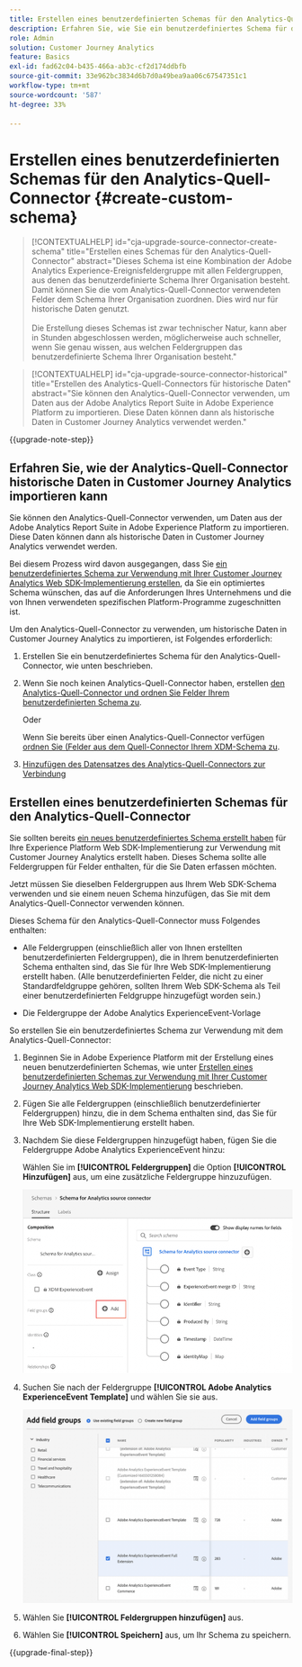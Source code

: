 ```yaml
---
title: Erstellen eines benutzerdefinierten Schemas für den Analytics-Quell-Connector
description: Erfahren Sie, wie Sie ein benutzerdefiniertes Schema für den Analytics Source Connector erstellen
role: Admin
solution: Customer Journey Analytics
feature: Basics
exl-id: fad62c04-b435-466a-ab3c-cf2d174ddbfb
source-git-commit: 33e962bc3834d6b7d0a49bea9aa06c67547351c1
workflow-type: tm+mt
source-wordcount: '587'
ht-degree: 33%

---
```


# Erstellen eines benutzerdefinierten Schemas für den Analytics-Quell-Connector {#create-custom-schema}

<!-- markdownlint-disable MD034 -->

>[!CONTEXTUALHELP]
>id="cja-upgrade-source-connector-create-schema"
>title="Erstellen eines Schemas für den Analytics-Quell-Connector"
>abstract="Dieses Schema ist eine Kombination der Adobe Analytics Experience-Ereignisfeldergruppe mit allen Feldergruppen, aus denen das benutzerdefinierte Schema Ihrer Organisation besteht. Damit können Sie die vom Analytics-Quell-Connector verwendeten Felder dem Schema Ihrer Organisation zuordnen. Dies wird nur für historische Daten genutzt.<br><br>Die Erstellung dieses Schemas ist zwar technischer Natur, kann aber in Stunden abgeschlossen werden, möglicherweise auch schneller, wenn Sie genau wissen, aus welchen Feldergruppen das benutzerdefinierte Schema Ihrer Organisation besteht."

<!-- markdownlint-enable MD034 -->

<!-- markdownlint-disable MD034 -->

>[!CONTEXTUALHELP]
>id="cja-upgrade-source-connector-historical"
>title="Erstellen des Analytics-Quell-Connectors für historische Daten"
>abstract="Sie können den Analytics-Quell-Connector verwenden, um Daten aus der Adobe Analytics Report Suite in Adobe Experience Platform zu importieren. Diese Daten können dann als historische Daten in Customer Journey Analytics verwendet werden."

<!-- markdownlint-enable MD034 -->

{{upgrade-note-step}}

## Erfahren Sie, wie der Analytics-Quell-Connector historische Daten in Customer Journey Analytics importieren kann

Sie können den Analytics-Quell-Connector verwenden, um Daten aus der Adobe Analytics Report Suite in Adobe Experience Platform zu importieren. Diese Daten können dann als historische Daten in Customer Journey Analytics verwendet werden.

Bei diesem Prozess wird davon ausgegangen, dass Sie [ein benutzerdefiniertes Schema zur Verwendung mit Ihrer Customer Journey Analytics Web SDK-Implementierung erstellen](/help/getting-started/cja-upgrade/cja-upgrade-schema-create.md), da Sie ein optimiertes Schema wünschen, das auf die Anforderungen Ihres Unternehmens und die von Ihnen verwendeten spezifischen Platform-Programme zugeschnitten ist.

Um den Analytics-Quell-Connector zu verwenden, um historische Daten in Customer Journey Analytics zu importieren, ist Folgendes erforderlich:

1. Erstellen Sie ein benutzerdefiniertes Schema für den Analytics-Quell-Connector, wie unten beschrieben.

1. Wenn Sie noch keinen Analytics-Quell-Connector haben, erstellen [ den Analytics-Quell-Connector und ordnen Sie Felder Ihrem benutzerdefinierten Schema zu](/help/getting-started/cja-upgrade/cja-upgrade-source-connector.md).

   Oder

   Wenn Sie bereits über einen Analytics-Quell-Connector verfügen[ ordnen Sie (Felder aus dem Quell-Connector Ihrem XDM-Schema zu](/help/getting-started/cja-upgrade/cja-upgrade-from-source-connector.md).

1. [Hinzufügen des Datensatzes des Analytics-Quell-Connectors zur Verbindung](/help/getting-started/cja-upgrade/cja-upgrade-source-connector-dataset.md)

## Erstellen eines benutzerdefinierten Schemas für den Analytics-Quell-Connector

Sie sollten bereits [ein neues benutzerdefiniertes Schema erstellt haben](/help/getting-started/cja-upgrade/cja-upgrade-schema-create.md) für Ihre Experience Platform Web SDK-Implementierung zur Verwendung mit Customer Journey Analytics erstellt haben. Dieses Schema sollte alle Feldergruppen für Felder enthalten, für die Sie Daten erfassen möchten.

Jetzt müssen Sie dieselben Feldergruppen aus Ihrem Web SDK-Schema verwenden und sie einem neuen Schema hinzufügen, das Sie mit dem Analytics-Quell-Connector verwenden können.

Dieses Schema für den Analytics-Quell-Connector muss Folgendes enthalten:

* Alle Feldergruppen (einschließlich aller von Ihnen erstellten benutzerdefinierten Feldergruppen), die in Ihrem benutzerdefinierten Schema enthalten sind, das Sie für Ihre Web SDK-Implementierung erstellt haben. (Alle benutzerdefinierten Felder, die nicht zu einer Standardfeldgruppe gehören, sollten Ihrem Web SDK-Schema als Teil einer benutzerdefinierten Feldgruppe hinzugefügt worden sein.)

* Die Feldergruppe der Adobe Analytics ExperienceEvent-Vorlage

So erstellen Sie ein benutzerdefiniertes Schema zur Verwendung mit dem Analytics-Quell-Connector:

1. Beginnen Sie in Adobe Experience Platform mit der Erstellung eines neuen benutzerdefinierten Schemas, wie unter [Erstellen eines benutzerdefinierten Schemas zur Verwendung mit Ihrer Customer Journey Analytics Web SDK-Implementierung](/help/getting-started/cja-upgrade/cja-upgrade-schema-create.md) beschrieben.

1. Fügen Sie alle Feldergruppen (einschließlich benutzerdefinierter Feldergruppen) hinzu, die in dem Schema enthalten sind, das Sie für Ihre Web SDK-Implementierung erstellt haben.

1. Nachdem Sie diese Feldergruppen hinzugefügt haben, fügen Sie die Feldergruppe Adobe Analytics ExperienceEvent hinzu:

   Wählen Sie im **[!UICONTROL Feldergruppen]** die Option **[!UICONTROL Hinzufügen]** aus, um eine zusätzliche Feldergruppe hinzuzufügen.

   ![Feldergruppe zum Schema hinzufügen](assets/schema-add-field-group.png)

1. Suchen Sie nach der Feldergruppe **[!UICONTROL Adobe Analytics ExperienceEvent Template]** und wählen Sie sie aus.

   ![Fügen Sie die Adobe Analytics ExperienceEvent-Feldergruppe hinzu](assets/schema-experienceevent.png)

1. Wählen Sie **[!UICONTROL Feldergruppen hinzufügen]** aus.

1. Wählen Sie **[!UICONTROL Speichern]** aus, um Ihr Schema zu speichern.

{{upgrade-final-step}}
